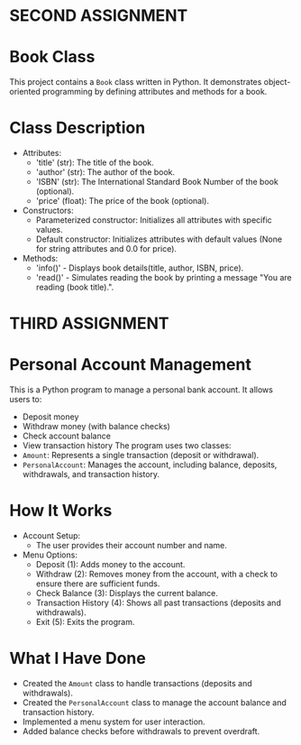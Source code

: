 # SECOND ASSIGNMENT 
# Book Class 
This project contains a `Book` class written in Python. It demonstrates object-oriented programming by defining attributes and methods for a book.
# Class Description  
 - Attributes:
   - 'title' (str): The title of the book.
   - 'author' (str): The author of the book.
   - 'ISBN' (str): The International Standard Book Number of the book (optional).
   - 'price' (float): The price of the book (optional).
 - Constructors:
   - Parameterized constructor: Initializes all attributes with specific values.
   - Default constructor: Initializes attributes with default values (None for string attributes and 0.0 for price).
 - Methods:  
   - 'info()' - Displays book details(title, author, ISBN, price).  
   - 'read()' - Simulates reading the book by printing a message "You are reading (book title).". 

# THIRD ASSIGNMENT
# Personal Account Management
This is a Python program to manage a personal bank account. It allows users to:
 - Deposit money
 - Withdraw money (with balance checks)
 - Check account balance
 - View transaction history
The program uses two classes:
 - `Amount`: Represents a single transaction (deposit or withdrawal).
 - `PersonalAccount`: Manages the account, including balance, deposits, withdrawals, and transaction history.
# How It Works
 - Account Setup:
   - The user provides their account number and name.
 - Menu Options:
   - Deposit (1): Adds money to the account.
   - Withdraw (2): Removes money from the account, with a check to ensure there are sufficient funds.
   - Check Balance (3): Displays the current balance.
   - Transaction History (4): Shows all past transactions (deposits and withdrawals).
   - Exit (5): Exits the program.
# What I Have Done
 - Created the `Amount` class to handle transactions (deposits and withdrawals).
 - Created the `PersonalAccount` class to manage the account balance and transaction history.
 - Implemented a menu system for user interaction.
 - Added balance checks before withdrawals to prevent overdraft.
